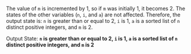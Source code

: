 The value of `m` is incremented by 1, so if `m` was initially 1, it becomes 2. The states of the other variables (`n`, `i`, and `a`) are not affected. Therefore, the output state is: `n` is greater than or equal to 2, `i` is 1, `a` is a sorted list of `n` distinct positive integers, and `m` is 2.

Output State: **`n` is greater than or equal to 2, `i` is 1, `a` is a sorted list of `n` distinct positive integers, and `m` is 2**